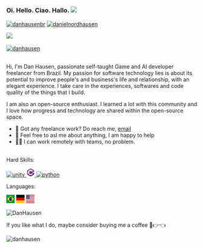 ### Oi. Hello. Ciao. Hallo. <img src="https://media.giphy.com/media/hvRJCLFzcasrR4ia7z/giphy.gif" width="25px">
<a href="https://twitter.com/danhausenbr" target="_blank"><img align="center" src="https://www.vectorlogo.zone/logos/twitter/twitter-official.svg" alt="danhausenbr" width="22" /></a>
<a href="https://linkedin.com/in/danielnordhausen" target="_blank"><img align="center" src="https://www.vectorlogo.zone/logos/linkedin/linkedin-icon.svg" alt="danielnordhausen" width="22" /></a>

![](https://visitor-badge.glitch.me/badge?page_id=DanHausen.DanHausen)
<p align="left"> <a href="https://www.codewars.com/users/danhausen" target="blank"><img src="https://www.codewars.com/users/danhausen/badges/small" alt="danhausen" /></a></p>

<br />
Hi, I'm Dan Hausen, passionate self-taught Game and AI developer freelancer from Brazil. My passion for software technology lies is about its potential to improve people's and business's life and relationship, with an elegant experience. I take care in the experiences, softwares and code quality of the things that I build.

I am also an open-source enthusiast. I learned a lot with this community and I love how progress and technology are shared within the open-source space.
<br />

- 💼 Got any freelance work? Do reach me, [email](mailto:business@danhausen.com.br)
- 💬 Feel free to asl me about anything, I am happy to help
- 👨‍💻 I can work remotely with teams, no problem.

<br />
Hard Skills:
<p align="left"> 
 <a href="https://unity.com/" target="_blank"> <img src="https://github.com/halak/unity-editor-icons/blob/master/icons/small/UnityLogoLarge.png" alt="unity" width: "22" height="22"/> </a> 
 <a href="https://www.w3schools.com/cs/" target="_blank"> <img src="https://raw.githubusercontent.com/devicons/devicon/master/icons/csharp/csharp-original.svg" alt="csharp"  width: "22" height="22"/> </a> 
 <!--
 <a href="https://www.blender.org/" target="_blank"> <img src="https://img.icons8.com/color/48/000000/blender-3d.png" alt="blender" width: "22" height="22"/> </a>   
-->
 <a href="https://www.python.org" target="_blank"> <img src="https://www.vectorlogo.zone/logos/python/python-icon.svg" alt="python" width: "22" height="22"/> </a>
 <!--
 <a href="https://flutter.dev" target="_blank"> <img src="https://www.vectorlogo.zone/logos/flutterio/flutterio-icon.svg" alt="flutter" width="22" height="22"/> </a> 
 <a href="https://dart.dev" target="_blank"> <img src="https://www.vectorlogo.zone/logos/dartlang/dartlang-icon.svg" alt="dart" width="22" height="22"/> </a> 
-->
 </p>
 
Languages:
<p align="left"> 
 <a target="_blank"> <img src="https://github.com/hampusborgos/country-flags/blob/main/svg/br.svg" alt="Portugês" width="22" height="22"/> </a>
 <a target="_blank"> <img src="https://github.com/hampusborgos/country-flags/blob/main/svg/de.svg" alt="Deustch" width="22" height="22"/> </a>   
 <a target="_blank"> <img src="https://github.com/hampusborgos/country-flags/blob/main/svg/us.svg" alt="English" width="22" height="22"/> </a>   
</p>

<p align="left"><img src="https://github-readme-stats.vercel.app/api/top-langs/?username=DanHausen&layout=compact&hide=HLSL,ShaderLab,CSS,Ruby,HTML,Objective-C,JavaScript,Swift,Dart" alt="DanHausen"/>

If you like what I do, maybe consider buying me a coffee 🥺👉👈
<p><a href="https://www.buymeacoffee.com/danhausen"> <img align="left" src="https://cdn.buymeacoffee.com/buttons/v2/default-yellow.png" height="50" width="210" alt="danhausen"</a></p>
